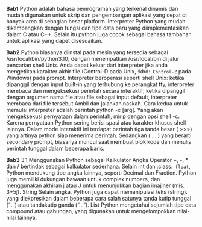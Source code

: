 **Bab1**
Python adalah bahasa pemrograman yang terkenal dinamis dan mudah digunakan untuk skrip dan pengembangan aplikasi yang cepat di banyak area di sebagian besar platform. Interpreter Python yang mudah dikembangkan dengan fungsi dan tipe data baru yang diimplementasikan dalam C atau C++. Selain itu python juga cocok sebagai bahasa tambahan untuk aplikasi yang dapet disesuaikan.

**Bab2**
Python biasanya diinstal pada mesin yang tersedia sebagai /usr/local/bin/python3.10; dengan menempatkan /usr/local/bin di jalur pencarian shell Unix.
Anda dapat keluar dari interpreter jika anda mengetikan karakter akhir file (Control-D pada Unix, :kbd:` Control-Z` pada Windows) pada prompt. Interpreter beroperasi seperti shell Unix: ketika dipanggil dengan input built-in yang terhubung ke perangkat tty, interpreter membaca dan mengeksekusi perintah secara interaktif; ketika dipanggil dengan argumen nama file atau file sebagai input default, interpreter membaca dari file tersebut Ambil dan jalankan naskah. Cara kedua untuk memulai interpreter adalah perintah python -c [arg]. Yang akan mengeksekusi pernyataan dalam perintah, mirip dengan opsi shell -c. Karena pernyataan Python sering berisi spasi atau karakter khusus shell lainnya.
Dalam mode interaktif  ini terdapat perintah tiga tanda besar ( >>>) yang artinya python siap menerima perintah. Sedangkan ( … ) yang berarti secondary prompt, biasanya muncul saat membuat blok kode dan menulis perintah tunggal dalam beberapa baris.

**Bab3** 
3.1 Menggunakan Python sebagai Kalkulator
 Angka 
Operator +, -, * dan / bertindak sebagai kalkulator sederhana. Selain int dan :class:` float`, Python mendukung tipe angka lainnya, seperti Decimal dan Fraction. Python juga memiliki dukungan bawaan untuk complex numbers, dan menggunakan akhiran j atau J untuk menunjukkan bagian imajiner (mis. 3+5j).
String
Selain angka, Python juga dapat memanipulasi teks (string). yang diekpresikan dalam beberapa cara salah satunya tanda kutip tunggal (‘…’) atau tandakutip ganda (“…”).
List
Python mengetahui sejumlah tipe data compound atau gabungan, yang digunakan untuk mengelompokkan nilai-nilai lainnya. 

